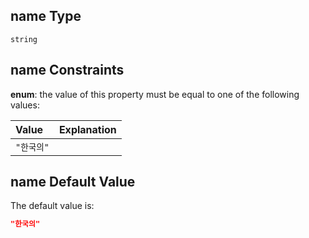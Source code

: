 ## name Type

`string`

## name Constraints

**enum**: the value of this property must be equal to one of the following values:

| Value   | Explanation |
| :------ | :---------- |
| `"한국의"` |             |

## name Default Value

The default value is:

```json
"한국의"
```
